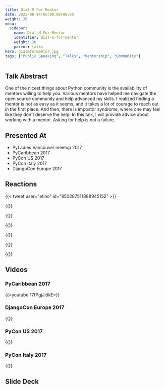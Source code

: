 ```yaml
---
title: Dial M For Mentor
date: 2023-08-14T00:00:00+06:00
weight: 20
menu:
  sidebar:
    name: Dial M For Mentor
    identifier: dial-m-for-mentor
    weight: 20
    parent: talks
hero: dialmformentor.jpg
tags: ["Public Speaking", "Talks", "Mentorship", "Community"]
---
```




## Talk Abstract 


One of the nicest things about Python community is the availability of mentors willing to help you.
Various mentors have helped me navigate the open source community and help advanced my skills.
I realized finding a mentor is not as easy as it seems, and it takes a lot of courage to reach out
in the first place. And then, there is impostor syndrome, where one may feel like they don't deserve the help.
In this talk, I will provide advice about working with a mentor.
Asking for help is not a failure. 


## Presented At

- PyLadies Vancouver meetup 2017
- PyCaribbean 2017
- PyCon US 2017
- PyCon Italy 2017
- DjangoCon Europe 2017


## Reactions

{{< tweet user="etino" id="850287511888945152" >}}

{{<tweet user="jangondol" id="849550238859890688">}}

{{<tweet user="colleenjhardie" id="888131666241175552">}}

{{<tweet user="jackdanger"  id="865679306868932608">}}

{{<tweet user="matrixise" id="865678978677223429">}}

{{<tweet user="matrixise" id="865671358771978240">}}

{{<tweet user="demonware" id="865964284282638337">}}

## Videos

### PyCaribbean 2017

{{<youtube 17fPgjJldkE>}}

### DjangoCon Europe 2017

{{<youtube gAH0PbtHrMU>}}

### PyCon US 2017

{{<youtube Wc1krFb5ifQ>}}

### PyCon Italy 2017

{{<youtube lLshRoPpjHw>}}

## Slide Deck

<script defer class="speakerdeck-embed" data-id="db742c660b9c48b1884dadb5644584df" data-ratio="1.77777777777778" src="//speakerdeck.com/assets/embed.js"></script>
